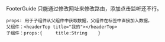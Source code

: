 FooterGuide 只能通过修改网址来修改路由，添加点击监听还不行。


    props: 用于子组件从父组件中获取数据，父组件在标签中直接加入数据。
    父组件：<headerTop title="我的"></headerTop> 
    子组件：props:{     title:String    }